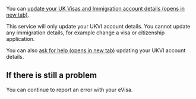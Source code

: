 You can <a href='https://www.gov.uk/evisa/update-ukvi-account' target='_blank'>update your UK Visas and Immigration account details (opens in new tab)</a>.

This service will only update your UKVI account details. You cannot update any immigration details, for example change a visa or citizenship application.

You can also <a href='https://ukimmigration-support-webchat.homeoffice.gov.uk/evisa' target='_blank'>ask for help (opens in new tab)</a> updating your UKVI account details.

<h2 class="govuk-heading-m">If there is still a problem</h2>

You can continue to report an error with your eVisa.
